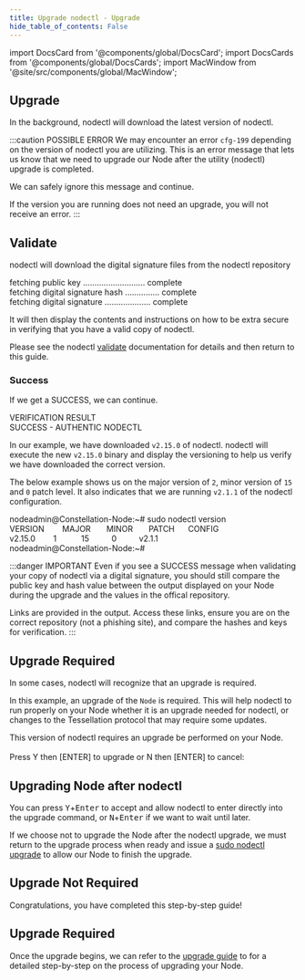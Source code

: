 ```yaml
---
title: Upgrade nodectl - Upgrade
hide_table_of_contents: False
---
```

<intro-end />

import DocsCard from '@components/global/DocsCard';
import DocsCards from '@components/global/DocsCards';
import MacWindow from '@site/src/components/global/MacWindow';

<head>
  <title>Constellation Network Automation with nodectl</title>
  <meta
    name="description"
    content="Upgrade nodectl utility"
  />
</head>

## Upgrade 

In the background, nodectl will download the latest version of nodectl.

:::caution POSSIBLE ERROR
We may encounter an error `cfg-199` depending on the version of nodectl you are utilizing.  This is an error message that lets us know that we need to upgrade our Node after the utility (nodectl) upgrade is completed.  

We can safely ignore this message and continue.

If the version you are running does not need an upgrade, you will not receive an error.
:::

## Validate

nodectl will download the digital signature files from the nodectl repository 

<MacWindow>
fetching public key ........................... complete<br />                                    
fetching digital signature hash ............... complete<br />                                     
fetching digital signature .................... complete<br /> 
</MacWindow>

It will then display the contents and instructions on how to be extra secure in verifying that you have a valid copy of nodectl.

Please see the nodectl [validate](/validate/automated/nodectl-validate#understanding-verify_nodectl) documentation for details and then return to this guide.

### Success

If we get a SUCCESS, we can continue.

<MacWindow>
VERIFICATION RESULT<br />
SUCCESS - AUTHENTIC NODECTL 
</MacWindow>

In our example, we have downloaded `v2.15.0` of nodectl.  nodectl will execute the new `v2.15.0` binary and display the versioning to help us verify we have downloaded the correct version.

The below example shows us on the major version of `2`, minor version of `15` and `0` patch level.  It also indicates that we are running `v2.1.1` of the nodectl configuration.

<MacWindow>
nodeadmin@Constellation-Node:~# sudo nodectl version<br />
  VERSION&nbsp;&nbsp;&nbsp;&nbsp;&nbsp;&nbsp;&nbsp;&nbsp;MAJOR&nbsp;&nbsp;&nbsp;&nbsp;&nbsp;&nbsp;&nbsp;MINOR&nbsp;&nbsp;&nbsp;&nbsp;&nbsp;&nbsp;&nbsp;PATCH&nbsp;&nbsp;&nbsp;&nbsp;&nbsp;&nbsp;CONFIG<br />
  v2.15.0&nbsp;&nbsp;&nbsp;&nbsp;&nbsp;&nbsp;&nbsp;&nbsp;1&nbsp;&nbsp;&nbsp;&nbsp;&nbsp;&nbsp;&nbsp;&nbsp;&nbsp;&nbsp;&nbsp;15&nbsp;&nbsp;&nbsp;&nbsp;&nbsp;&nbsp;&nbsp;&nbsp;&nbsp;&nbsp;0&nbsp;&nbsp;&nbsp;&nbsp;&nbsp;&nbsp;&nbsp;&nbsp;&nbsp;&nbsp;v2.1.1<br />            
nodeadmin@Constellation-Node:~# 
</MacWindow> 

:::danger IMPORTANT
Even if you see a SUCCESS message when validating your copy of nodectl via a digital signature, you should still compare the public key and hash value between the output displayed on your Node during the upgrade and the values in the offical repository.

Links are provided in the output. Access these links, ensure you are on the correct repository (not a phishing site), and compare the hashes and keys for verification.
:::

## Upgrade Required

In some cases, nodectl will recognize that an upgrade is required.  

In this example, an upgrade of the `Node` is required.  This will help nodectl to run properly on your Node whether it is an upgrade needed for nodectl, or changes to the Tessellation protocol that may require some updates.

<MacWindow>
This version of nodectl requires an upgrade be performed on your Node.<br />
<br />
Press Y then [ENTER] to upgrade or N then [ENTER] to cancel:<br />
</MacWindow>

## Upgrading Node after nodectl

You can press <kbd>Y</kbd>+<kbd>Enter</kbd> to accept and allow nodectl to enter directly into the upgrade command, or <kbd>N</kbd>+<kbd>Enter</kbd> if we want to wait until later.  

If we choose not to upgrade the Node after the nodectl upgrade, we must return to the upgrade process when ready and issue a [sudo nodectl upgrade](/validate/automated/upgrade/nodectl-upgrade) to allow our Node to finish the upgrade.

## Upgrade Not Required

Congratulations, you have completed this step-by-step guide!

## Upgrade Required

Once the upgrade begins, we can refer to the [upgrade guide](/validate/automated/upgrade/nodectl-upgrade) to for a detailed step-by-step on the process of upgrading your Node.